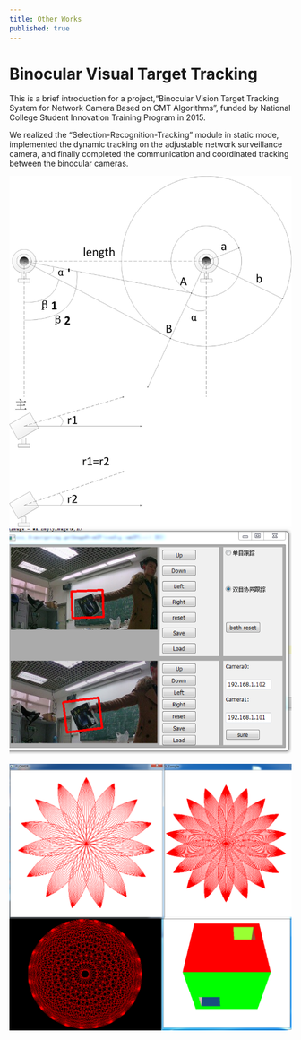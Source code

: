 ```yaml
---
title: Other Works
published: true
---
```

# [](#header-1)Binocular Visual Target Tracking

This is a brief introduction for a project,“Binocular Vision Target Tracking System for Network Camera Based on CMT Algorithms”, funded by National College Student Innovation Training Program in 2015. 

We realized the “Selection-Recognition-Tracking” module in static mode, implemented the dynamic tracking on the adjustable network surveillance camera, and finally completed the communication and coordinated tracking between the binocular cameras. 

![](https://github.com/MaDongao/DongaoMa-portfolio/blob/ba247c6cc43a5a0a9c1577f7ae62cb0c20e8b4db/assets/camera.jpg?raw=true)
![](https://github.com/MaDongao/DongaoMa-portfolio/blob/master/assets/gccx.png?raw=true)


![](https://github.com/MaDongao/DongaoMa-portfolio/blob/master/assets/graphics.PNG?raw=true)



